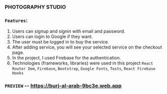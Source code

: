 ### PHOTOGRAPHY STUDIO

### `Features`:

1. Users can signup and signin with email and password.
2. Users can login to Google if they want.
3. The user must be logged in to buy the service.
4. After adding service, you will see your selected service on the checkout page.
5. In the project, I used Firebase for the authentication.
6. Technologies (frameworks, libraries) were used in this project `React Router Dom`, `Firebase`, `Bootstrap`, `Google Fonts`, `Tosts`, `React Firebase Hooks`

### `PREVIEW` -- https://burj-al-arab-9bc3e.web.app
